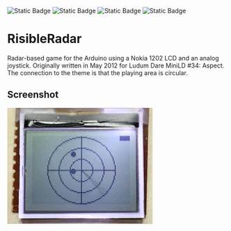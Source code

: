 ![Static Badge](https://img.shields.io/badge/MCU-ATmega328-green "MCU:ATmega328")
![Static Badge](https://img.shields.io/badge/BOARD-Arduino-green "BOARD:Arduino")
![Static Badge](https://img.shields.io/badge/LCD-N1202-green "LCD:N1202")
![Static Badge](https://img.shields.io/badge/MiniLD-34-green "MiniLD:34")

# RisibleRadar #

Radar-based game for the Arduino using a Nokia 1202 LCD and an analog joystick.
Originally written in May 2012 for Ludum Dare MiniLD \#34: Aspect.
The connection to the theme is that the playing area is circular.

## Screenshot ##

![RisibleRadar](game1.jpg "RisibleRadar")

